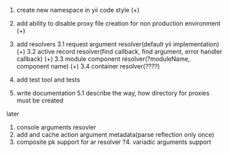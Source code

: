1. create new namespace in yii code style (+)
2. add ability to disable proxy file creation for non production environment (+)

3. add resolvers
3.1 request argument resolver(default yii implementation) (+)
3.2 active record resolver(find callback, find argument, error handler callback) (+)
3.3 module component resolver(?moduleName, component name) (+)
3.4 container resolver(????)

4. add test tool and tests
5. write documentation 
 5.1 describe the way, how directory for proxies must be created

later
1. console arguments resovler
2. add and cache action argument metadata(parse reflection only once)
3. composite pk support for ar resolver
?4. variadic arguments support

